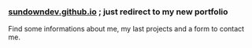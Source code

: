 ### [sundowndev.github.io](https://sundowndev.github.io/) ; just redirect to my new portfolio
Find some informations about me, my last projects and a form to contact me.
